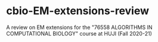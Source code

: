 # cbio-EM-extensions-review
A review on EM extensions for the "76558 ALGORITHMS IN COMPUTATIONAL BIOLOGY" course at HUJI (Fall 2020-21)
